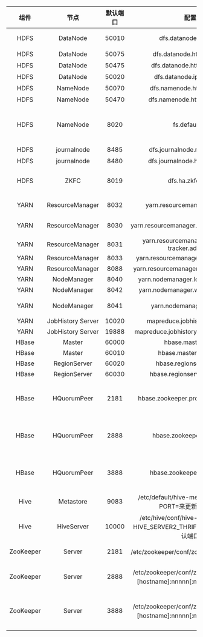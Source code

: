 |组件|节点|默认端口|配置|用途说明|
|:-:|:-:|:-:|:-:|:-:|
|HDFS|DataNode|50010|dfs.datanode.address|datanode服务端口，用于数据传输|
|HDFS|DataNode|50075|dfs.datanode.http.address|http服务的端口|
|HDFS|DataNode|50475|dfs.datanode.https.address|https服务的端口|
|HDFS|DataNode|50020|dfs.datanode.ipc.address|ipc服务的端口|
|HDFS|NameNode|50070|dfs.namenode.http-address|http服务的端口|
|HDFS|NameNode|50470|dfs.namenode.https-address|https服务的端口|
|HDFS|NameNode|8020|fs.defaultFS|接收Client连接的RPC端口，用于获取文件系统metadata信息。|
|HDFS|journalnode|8485|dfs.journalnode.rpc-address|RPC服务|
|HDFS|journalnode|8480|dfs.journalnode.http-address|HTTP服务|
|HDFS|ZKFC|8019|dfs.ha.zkfc.port|ZooKeeper FailoverController，用于NN HA|
|YARN|ResourceManager|8032|yarn.resourcemanager.address|RM的applications manager(ASM)端口|
|YARN|ResourceManager|8030|yarn.resourcemanager.scheduler.address|scheduler组件的IPC端口|
|YARN|ResourceManager|8031|yarn.resourcemanager.resource-tracker.address|IPC|
|YARN|ResourceManager|8033|yarn.resourcemanager.admin.address|IPC|
|YARN|ResourceManager|8088|yarn.resourcemanager.webapp.address|http服务端口|
|YARN|NodeManager|8040|yarn.nodemanager.localizer.address|localizer IPC|
|YARN|NodeManager|8042|yarn.nodemanager.webapp.address|http服务端口|
|YARN|NodeManager|8041|yarn.nodemanager.address|NM中container manager的端口|
|YARN|JobHistory Server|10020|mapreduce.jobhistory.address|IPC|
|YARN|JobHistory Server|19888|mapreduce.jobhistory.webapp.address|http服务端口|
|HBase|Master|60000|hbase.master.port|IPC|
|HBase|Master|60010|hbase.master.info.port|http服务端口|
|HBase|RegionServer|60020|hbase.regionserver.port|IPC|
|HBase|RegionServer|60030|hbase.regionserver.info.port|http服务端口|
|HBase|HQuorumPeer|2181|hbase.zookeeper.property.clientPort|HBase-managed ZK mode，使用独立的ZooKeeper集群则不会启用该端口。|
|HBase|HQuorumPeer|2888|hbase.zookeeper.peerport|HBase-managed ZK mode，使用独立的ZooKeeper集群则不会启用该端口。|
|HBase|HQuorumPeer|3888|hbase.zookeeper.leaderport|HBase-managed ZK mode，使用独立的ZooKeeper集群则不会启用该端口。|
|Hive|Metastore|9083|/etc/default/hive-metastore中export PORT=<port>来更新默认端口| |
|Hive|HiveServer|10000|/etc/hive/conf/hive-env.sh中export HIVE_SERVER2_THRIFT_PORT=<port>来更新默认端口| |
|ZooKeeper|Server|2181|/etc/zookeeper/conf/zoo.cfg中clientPort=<port>|对客户端提供服务的端口|
|ZooKeeper|Server|2888|/etc/zookeeper/conf/zoo.cfg中server.x=[hostname]:nnnnn[:nnnnn]，标蓝部分|follower用来连接到leader，只在leader上监听该端口。|
|ZooKeeper|Server|3888|/etc/zookeeper/conf/zoo.cfg中server.x=[hostname]:nnnnn[:nnnnn]，标蓝部分|用于leader选举的。只在electionAlg是1,2或3(默认)时需要。|
